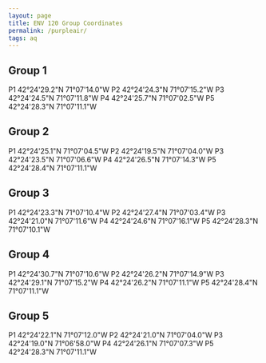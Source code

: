 ```yaml
---
layout: page
title: ENV 120 Group Coordinates
permalink: /purpleair/
tags: aq
---
```


## Group 1
P1 42°24'29.2"N 71°07'14.0"W
P2 42°24'24.3"N 71°07'15.2"W
P3 42°24'24.5"N 71°07'11.8"W
P4 42°24'25.7"N 71°07'02.5"W
P5 42°24'28.3"N 71°07'11.1"W

## Group 2
P1 42°24'25.1"N 71°07'04.5"W
P2 42°24'19.5"N 71°07'04.0"W
P3 42°24'23.5"N 71°07'06.6"W
P4 42°24'26.5"N 71°07'14.3"W
P5 42°24'28.4"N 71°07'11.1"W

## Group 3
P1 42°24'23.3"N 71°07'10.4"W
P2 42°24'27.4"N 71°07'03.4"W
P3 42°24'21.0"N 71°07'11.6"W
P4 42°24'24.6"N 71°07'16.1"W
P5 42°24'28.3"N 71°07'10.1"W

## Group 4
P1 42°24'30.7"N 71°07'10.6"W
P2 42°24'26.2"N 71°07'14.9"W
P3 42°24'29.1"N 71°07'15.2"W
P4 42°24'26.2"N 71°07'11.1"W
P5 42°24'28.4"N 71°07'11.1"W


## Group 5
P1 42°24'22.1"N 71°07'12.0"W
P2 42°24'21.0"N 71°07'04.0"W
P3 42°24'19.0"N 71°06'58.0"W
P4 42°24'26.1"N 71°07'07.3"W
P5 42°24'28.3"N 71°07'11.1"W





